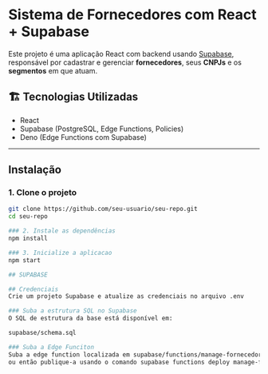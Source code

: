 #  Sistema de Fornecedores com React + Supabase

Este projeto é uma aplicação React com backend usando [Supabase](https://supabase.com/), responsável por cadastrar e gerenciar **fornecedores**, seus **CNPJs** e os **segmentos** em que atuam.

## 🏗️ Tecnologias Utilizadas

- React
- Supabase (PostgreSQL, Edge Functions, Policies)
- Deno (Edge Functions com Supabase)

---

##  Instalação


### 1. Clone o projeto

```bash
git clone https://github.com/seu-usuario/seu-repo.git
cd seu-repo

### 2. Instale as dependências
npm install

### 3. Inicialize a aplicacao
npm start

## SUPABASE

## Credenciais
Crie um projeto Supabase e atualize as credenciais no arquivo .env

### Suba a estrutura SQL no Supabase
O SQL de estrutura da base está disponível em:

supabase/schema.sql

### Suba a Edge Funciton  
Suba a edge function localizada em supabase/functions/manage-fornecedor/index.ts
ou então publique-a usando o comando supabase functions deploy manage-fornecedor

